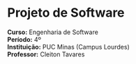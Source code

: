 # Projeto de Software

**Curso:** Engenharia de Software  
**Período:** 4º  
**Instituição:** PUC Minas (Campus Lourdes)  
**Professor:** Cleiton Tavares 